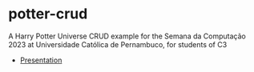 # potter-crud
A Harry Potter Universe CRUD example for the Semana da Computação 2023 at Universidade Católica de Pernambuco, for students of C3

- [Presentation](https://www.canva.com/design/DAFdjSepgNk/DLLOrHkeuIOnOo62B5AKQw/edit?utm_content=DAFdjSepgNk&utm_campaign=designshare&utm_medium=link2&utm_source=sharebutton)
